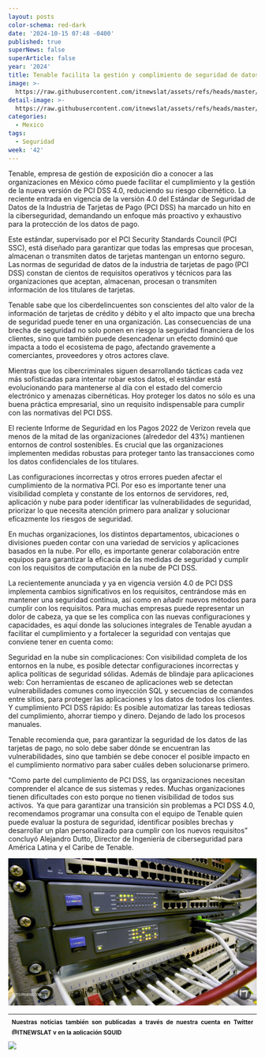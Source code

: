 ```yaml
---
layout: posts
color-schema: red-dark
date: '2024-10-15 07:48 -0400'
published: true
superNews: false
superArticle: false
year: '2024'
title: Tenable facilita la gestión y complimiento de seguridad de datos de PCI DSS
image: >-
  https://raw.githubusercontent.com/itnewslat/assets/refs/heads/master/img/540x320/Seguridad-en-Redes-p.jpg
detail-image: >-
  https://raw.githubusercontent.com/itnewslat/assets/refs/heads/master/img/1024x680/Seguridad-en-Redes-g.jpg
categories:
  - Mexico
tags:
  - Seguridad
week: '42'
---
```

Tenable, empresa de gestión de exposición dio a conocer a las organizaciones en México cómo puede facilitar el cumplimiento y la gestión de la nueva versión de PCI DSS 4.0, reduciendo su riesgo cibernético. La reciente entrada en vigencia de la versión 4.0 del Estándar de Seguridad de Datos de la Industria de Tarjetas de Pago (PCI DSS) ha marcado un hito en la ciberseguridad, demandando un enfoque más proactivo y exhaustivo para la protección de los datos de pago.
 
Este estándar, supervisado por el PCI Security Standards Council (PCI SSC), está diseñado para garantizar que todas las empresas que procesan, almacenan o transmiten datos de tarjetas mantengan un entorno seguro. Las normas de seguridad de datos de la industria de tarjetas de pago (PCI DSS) constan de cientos de requisitos operativos y técnicos para las organizaciones que aceptan, almacenan, procesan o transmiten información de los titulares de tarjetas.
 
Tenable sabe que los ciberdelincuentes son conscientes del alto valor de la información de tarjetas de crédito y débito y el alto impacto que una brecha de seguridad puede tener en una organización.  Las consecuencias de una brecha de seguridad no solo ponen en riesgo la seguridad financiera de los clientes, sino que también puede desencadenar un efecto dominó que impacta a todo el ecosistema de pago, afectando gravemente a comerciantes, proveedores y otros actores clave.
 
Mientras que los cibercriminales siguen desarrollando tácticas cada vez más sofisticadas para intentar robar estos datos, el estándar está evolucionando para mantenerse al día con el estado del comercio electrónico y amenazas cibernéticas. Hoy proteger los datos no sólo es una buena práctica empresarial, sino un requisito indispensable para cumplir con las normativas del PCI DSS.
 
El reciente Informe de Seguridad en los Pagos 2022 de Verizon revela que menos de la mitad de las organizaciones (alrededor del 43%) mantienen entornos de control sostenibles.  Es crucial que las organizaciones implementen medidas robustas para proteger tanto las transacciones como los datos confidenciales de los titulares.
 
Las configuraciones incorrectas y otros errores pueden afectar el cumplimiento de la normativa PCI. Por eso es importante tener una visibilidad completa y constante de los entornos de servidores, red, aplicación y nube para poder identificar las vulnerabilidades de seguridad, priorizar lo que necesita atención primero para analizar y solucionar eficazmente los riesgos de seguridad.
 
En muchas organizaciones, los distintos departamentos, ubicaciones o divisiones pueden contar con una variedad de servicios y aplicaciones basados ​​en la nube. Por ello, es importante generar colaboración entre equipos para garantizar la eficacia de las medidas de seguridad y cumplir con los requisitos de computación en la nube de PCI DSS.
 
La recientemente anunciada y ya en vigencia versión 4.0 de PCI DSS implementa cambios significativos en los requisitos, centrándose más en mantener una seguridad continua, así como en añadir nuevos métodos para cumplir con los requisitos. Para muchas empresas puede representar un dolor de cabeza, ya que se les complica con las nuevas configuraciones y capacidades, es aquí donde las soluciones integrales de Tenable ayudan a facilitar el cumplimiento y a fortalecer la seguridad con ventajas que conviene tener en cuenta como:
 
Seguridad en la nube sin complicaciones: Con visibilidad completa de los entornos en la nube, es posible detectar configuraciones incorrectas y aplica políticas de seguridad sólidas.  Además de blindaje para aplicaciones web: Con herramientas de escaneo de aplicaciones web se detectan vulnerabilidades comunes como inyección SQL y secuencias de comandos entre sitios, para proteger las aplicaciones y los datos de todos los clientes.  Y cumplimiento PCI DSS rápido: Es posible automatizar las tareas tediosas del cumplimiento, ahorrar tiempo y dinero. Dejando de lado los procesos manuales.
 
Tenable recomienda que, para garantizar la seguridad de los datos de las tarjetas de pago, no solo debe saber dónde se encuentran las vulnerabilidades, sino que también se debe conocer el posible impacto en el cumplimiento normativo para saber cuáles deben solucionarse primero.
 
“Como parte del cumplimiento de PCI DSS, las organizaciones necesitan comprender el alcance de sus sistemas y redes. Muchas organizaciones tienen dificultades con esto porque no tienen visibilidad de todos sus activos.  Ya que para garantizar una transición sin problemas a PCI DSS 4.0, recomendamos programar una consulta con el equipo de Tenable quien puede evaluar la postura de seguridad, identificar posibles brechas y desarrollar un plan personalizado para cumplir con los nuevos requisitos” concluyó Alejandro Dutto, Director de Ingeniería de ciberseguridad para América Latina y el Caribe de Tenable.

![](https://raw.githubusercontent.com/itnewslat/assets/refs/heads/master/img/540x320/Seguridad-en-Redes-p.jpg)

<table style="height: 42px;" width="569">
<tbody>
<tr>
<td style="text-align: justify;"><sub><strong>Nuestras noticias también son publicadas a través de nuestra cuenta en Twitter <a href="https://twitter.com/itnewslat?lang=es">@ITNEWSLAT</a> y en la aplicación <a href="https://squidapp.co/en/">SQUID</a></strong></sub></td>
</tr>
</tbody>
</table>

<img src="https://tracker.metricool.com/c3po.jpg?hash=56f88a41e39ab42c063cc51676587a04"/>